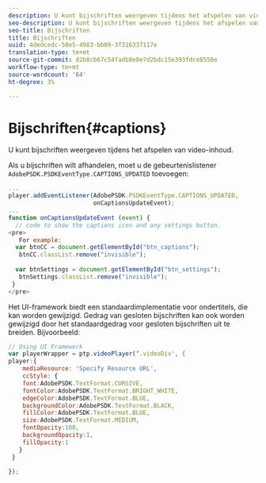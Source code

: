 ```yaml
---
description: U kunt bijschriften weergeven tijdens het afspelen van video-inhoud.
seo-description: U kunt bijschriften weergeven tijdens het afspelen van video-inhoud.
seo-title: Bijschriften
title: Bijschriften
uuid: 4dedcedc-50e5-4983-bb09-3f316337117e
translation-type: tm+mt
source-git-commit: d2b8cb67c54fadb8e0e7d2bdc15e393fdce8550e
workflow-type: tm+mt
source-wordcount: '64'
ht-degree: 3%

---
```



# Bijschriften{#captions}

U kunt bijschriften weergeven tijdens het afspelen van video-inhoud.

Als u bijschriften wilt afhandelen, moet u de gebeurtenislistener `AdobePSDK.PSDKEventType.CAPTIONS_UPDATED` toevoegen:

```js
... 
player.addEventListener(AdobePSDK.PSDKEventType.CAPTIONS_UPDATED,  
                        onCaptionsUpdateEvent); 
... 
function onCaptionsUpdateEvent (event) { 
  // code to show the captions icon and any settings button. 
<pre>
   For example: 
  var btnCC = document.getElementById("btn_captions"); 
   btnCC.classList.remove("invisible"); 
   
  var btnSettings = document.getElementById("btn_settings"); 
   btnSettings.classList.remove("invisible"); 
 } 
</pre>
```

Het UI-framework biedt een standaardimplementatie voor ondertitels, die kan worden gewijzigd. Gedrag van gesloten bijschriften kan ook worden gewijzigd door het standaardgedrag voor gesloten bijschriften uit te breiden. Bijvoorbeeld:

```js
// Using UI Framework 
var playerWrapper = ptp.videoPlayer(‘.videoDiv', { 
player:{ 
    mediaResource: 'Specify Resource URL', 
    ccStyle: { 
    font:AdobePSDK.TextFormat.CURSIVE, 
    fontColor:AdobePSDK.TextFormat.BRIGHT_WHITE, 
    edgeColor:AdobePSDK.TextFormat.BLUE, 
    backgroundColor:AdobePSDK.TextFormat.BLACK, 
    fillColor:AdobePSDK.TextFormat.BLUE, 
    size:AdobePSDK.TextFormat.MEDIUM, 
    fontOpacity:100, 
    backgroundOpacity:1, 
    fillOpacity:1 
   } 
 } 
 
}); 
```
